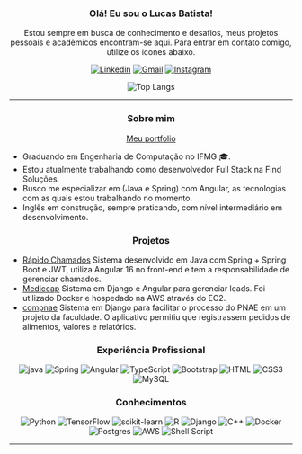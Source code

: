 
<div style="display: inline_block" align="center"> 

### **Olá! Eu sou o Lucas Batista!** 
Estou sempre em busca de conhecimento e desafios, meus projetos pessoais e acadêmicos encontram-se aqui. Para entrar em contato comigo, utilize os ícones abaixo.

[![Linkedin](https://img.shields.io/badge/LinkedIn-0077B5?style=for-the-badge&logo=linkedin&logoColor=white)](https://www.linkedin.com/in/lucas-bt/)
 [![Gmail](https://img.shields.io/badge/Gmail-D14836?style=for-the-badge&logo=gmail&logoColor=white)](mailto:lucas.bt46@gmail.com)
[![Instagram](https://img.shields.io/badge/Instagram-E4405F?style=for-the-badge&logo=instagram&logoColor=white)](https://www.instagram.com/luucasbt_)

![Top Langs](https://github-readme-stats.vercel.app/api/top-langs/?username=luks-santos&layout=compact)

</div>
<hr/>

<div style="display: inline_block" align="center">
  
  ### **Sobre mim**
  <a href="https://luks-santos.github.io/meu-portfolio-angular/browser/" target="_blank">Meu portfolio</a><br/>
</div>

   - Graduando em Engenharia de Computação no IFMG 🎓.
   - Estou atualmente trabalhando como desenvolvedor Full Stack na Find Soluções.
   - Busco me especializar em (Java e Spring) com Angular, as tecnologias com as quais estou trabalhando no momento.
   - Inglês em construção, sempre praticando, com nível intermediário em desenvolvimento. 

<div style="display: inline_block" align="center">

  ### **Projetos** </strong><br/>
</div>

 - [Rápido Chamados](https://github.com/luks-santos/chamados-projeto-ufn) Sistema desenvolvido em Java com Spring + Spring Boot e JWT, utiliza Angular 16 no front-end e tem a responsabilidade de gerenciar chamados. 
 - [Mediccap](https://app.mediccap.com.br/login) Sistema em Django e Angular para gerenciar leads. Foi utilizado Docker e hospedado na AWS através do EC2.
 - [compnae](https://github.com/luks-santos/compnae) Sistema em Django para facilitar o processo do PNAE em um projeto da faculdade. O aplicativo permitiu que registrassem pedidos de alimentos, valores e relatórios.

<div style="display: inline_block" align="center">
  
  ### **Experiência Profissional** 

   ![java](https://img.shields.io/badge/Java-ED8B00?style=for-the-badge&logo=openjdk&logoColor=white)
   ![Spring](https://img.shields.io/badge/spring-%236DB33F.svg?style=for-the-badge&logo=spring&logoColor=white)
   ![Angular](https://img.shields.io/badge/Angular-DD0031?style=for-the-badge&logo=angular&logoColor=white)
   ![TypeScript](https://img.shields.io/badge/TypeScript-007ACC?style=for-the-badge&logo=typescript&logoColor=white)
   ![Bootstrap](https://img.shields.io/badge/Bootstrap-563D7C?style=for-the-badge&logo=bootstrap&logoColor=white)
   ![HTML](https://img.shields.io/badge/HTML5-E34F26?style=for-the-badge&logo=html5&logoColor=white)
   ![CSS3](https://img.shields.io/badge/CSS3-1572B6?style=for-the-badge&logo=css3&logoColor=white)
   ![MySQL](https://img.shields.io/badge/mysql-4479A1.svg?style=for-the-badge&logo=mysql&logoColor=white)

 
</div>

<div style="display: inline_block" align="center">
   
   ### **Conhecimentos**

   ![Python](https://img.shields.io/badge/Python-3776AB?style=for-the-badge&logo=python&logoColor=white)
   ![TensorFlow](https://img.shields.io/badge/TensorFlow-%23FF6F00.svg?style=for-the-badge&logo=TensorFlow&logoColor=white)
   ![scikit-learn](https://img.shields.io/badge/scikit--learn-%23F7931E.svg?style=for-the-badge&logo=scikit-learn&logoColor=white)
   ![R](https://img.shields.io/badge/r-%23276DC3.svg?style=for-the-badge&logo=r&logoColor=white)
   ![Django](https://img.shields.io/badge/Django-092E20?style=for-the-badge&logo=django&logoColor=white)
   ![C++](https://img.shields.io/badge/c++-%2300599C.svg?style=for-the-badge&logo=c%2B%2B&logoColor=white)
   ![Docker](https://img.shields.io/badge/docker-%230db7ed.svg?style=for-the-badge&logo=docker&logoColor=white)
   ![Postgres](https://img.shields.io/badge/PostgreSQL-316192?style=for-the-badge&logo=postgresql&logoColor=white)
   ![AWS](https://img.shields.io/badge/Amazon_AWS-232F3E?style=for-the-badge&logo=amazon-aws&logoColor=white)
   ![Shell Script](https://img.shields.io/badge/shell_script-%23121011.svg?style=for-the-badge&logo=gnu-bash&logoColor=white)
 
</div>
<hr/>
